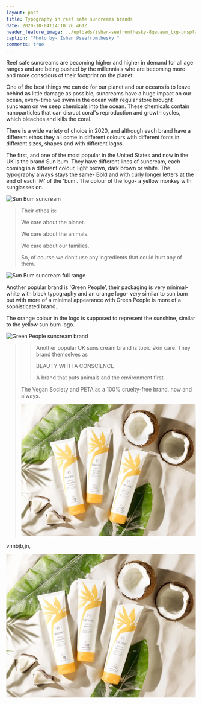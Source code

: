 ```yaml
---
layout: post
title: Typography in reef safe suncreams brands
date: 2020-10-04T14:10:26.461Z
header_feature_image: ../uploads/ishan-seefromthesky-8qeuawm_txg-unsplash.jpg
caption: "Photo by- Ishan @seefromthesky "
comments: true
---
```



Reef safe suncreams are becoming higher and higher in demand for all age ranges and are being pushed by the millennials who are becoming more and more conscious of their footprint on the planet. 

One of the best things we can do for our planet and our oceans is to leave behind as little damage as possible, suncreams have a huge impact on our ocean, every-time we swim in the ocean with regular store brought suncream on we seep chemicals into the ocean. These chemicals contain nanoparticles that can disrupt coral's reproduction and growth cycles, which bleaches and kills the coral. 

There is a wide variety of choice in 2020, and although each brand have a different ethos they all come in different colours with different fonts in different sizes, shapes and with different logos. 

The first, and one of the most popular in the United States and now in the UK is the brand Sun bum. They have different lines of suncream, each coming in a different colour, light brown, dark brown or white. The typography always stays the same- Bold and with curly longer letters at the end of each 'M' of the 'bum'. The colour of the logo- a yellow monkey with sunglasses on. 

![Sun Bum suncream](../uploads/sun-bum.jpeg)

> Their ethos is: 
>
> We care about the planet.
>
> We care about the animals.
>
> We care about our families.
>
> So, of course we don’t use any ingredients that could hurt any of them.

![Sun Bum suncream full range](../uploads/sunbum-2.jpg)

Another popular brand is 'Green People', their packaging is very minimal- white with black typography and an orange logo- very similar to sun bum but with more of a minimal appearance with Green People is more of a sophisticated brand.. 

The orange colour in the logo is supposed to represent the sunshine, similar to the yellow sun bum logo. 

![Green People suncream brand ](../uploads/green-people-1.png)

> > Another popular UK suns cream brand is topic skin care. They brand themselves as
> >
> >  BEAUTY WITH A CONSCIENCE
> >
> > A brand that puts animals and the environment first- 
>
> The Vegan Society and PETA as a 100% cruelty-free brand, now and always.
>
> ![Tropic great barrier reef suncream](../uploads/reef-suncream.webp)





vnnbjb,jn,

![](../uploads/reef-suncream.webp)